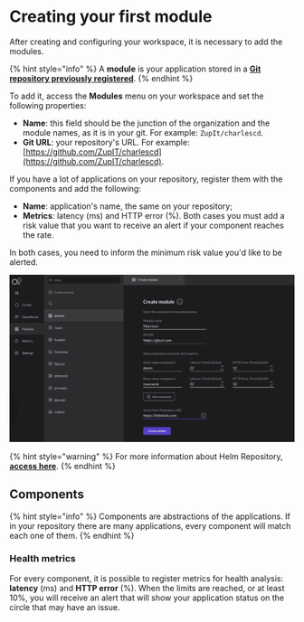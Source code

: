 # Creating your first module

After creating and configuring your workspace, it is necessary to add the modules.

{% hint style="info" %}
A **module** is your application stored in a [**Git repository previously registered**](https://docs.charlescd.io/get-started/defining-a-workspace).
{% endhint %}

To add it, access the **Modules** menu on your workspace and set the following properties:

* **Name**: this field should be the junction of the organization and the module names, as it is in your git. For example: `ZupIt/charlescd`.
* **Git URL**: your repository's URL. For example: [https://github.com/ZupIT/charlescd](https://github.com/ZupIT/charlescd).

If you have a lot of applications on your repository, register them with the components and add the following:

* **Name**: application's name, the same on your repository;
* **Metrics**: latency \(ms\) and HTTP error \(%\). Both cases you must add a risk value that you want to receive an alert if your component reaches the rate. 

In both cases, you need to inform the minimum risk value you'd like to be alerted.

![Creating a module screen](../../.gitbook/assets/criac-a-o-de-modulo%20%282%29%20%281%29.png)

{% hint style="warning" %}
For more information about Helm Repository, [**access here**](how-to-configure-chart-template.md). 
{% endhint %}

## Components

{% hint style="info" %}
Components are abstractions of the applications. If in your repository there are many applications, every component will match each one of them.
{% endhint %}

### Health metrics

For every component, it is possible to register metrics for health analysis: **latency** \(ms\) and **HTTP error** \(%\). When the limits are reached, or at least 10%, you will receive an alert that will show your application status on the circle that may have an issue.

